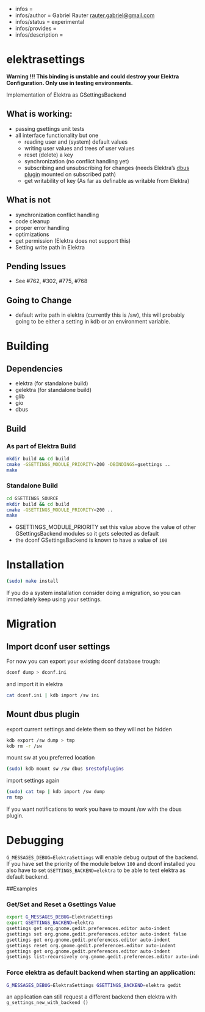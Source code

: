 - infos =
- infos/author = Gabriel Rauter <rauter.gabriel@gmail.com>
- infos/status = experimental
- infos/provides =
- infos/description =

# elektrasettings

 **__Warning__ !!! This binding is unstable and could destroy your Elektra Configuration. Only use in testing environments.**

 Implementation of Elektra as GSettingsBackend

## What is working:
 * passing gsettings unit tests
 * all interface functionality but one
   * reading user and (system) default values
   * writing user values and trees of user values
   * reset (delete) a key
   * synchronization (no conflict handling yet)
   * subscribing and unsubscribing for changes (needs Elektra’s [dbus plugin](https://github.com/ElektraInitiative/libelektra/tree/master/src/plugins/dbus) mounted on subscribed path)
   * get writability of key (As far as definable as writable from Elektra)

## What is not
 * synchronization conflict handling
 * code cleanup
 * proper error handling
 * optimizations
 * get permission (Elektra does not support this)
 * Setting write path in Elektra

## Pending Issues
 * See #762, #302, #775, #768

## Going to Change
 * default write path in elektra (currently this is /sw), this will probably going to be
 either a setting in kdb or an environment variable.

# Building

## Dependencies
 * elektra (for standalone build)
 * gelektra (for standalone build)
 * glib
 * gio
 * dbus

## Build
### As part of Elektra Build
```sh
mkdir build && cd build
cmake -GSETTINGS_MODULE_PRIORITY=200 -DBINDINGS=gsettings ..
make
```
### Standalone Build
```sh
cd GSETTINGS_SOURCE
mkdir build && cd build
cmake -GSETTINGS_MODULE_PRIORITY=200 ..
make
```

 * GSETTINGS_MODULE_PRIORITY set this value above the value of other GSettingsBackend modules so it gets selected as default
  * the dconf GSettingsBackend is known to have a value of `100`

# Installation
```sh
(sudo) make install
```

If you do a system installation consider doing a migration, so you can immediately keep using your settings.

# Migration
## Import dconf user settings
For now you can export your existing dconf database trough:
```sh
dconf dump > dconf.ini
```
and import it in elektra
```sh
cat dconf.ini | kdb import /sw ini
```

## Mount dbus plugin
export current settings and delete them so they will not be hidden
```sh
kdb export /sw dump > tmp
kdb rm -r /sw
```
mount sw at you preferred location
```sh
(sudo) kdb mount sw /sw dbus $restofplugins
```
import settings again
```sh
(sudo) cat tmp | kdb import /sw dump
rm tmp
```

If you want notifications to work you have to mount /sw with the dbus plugin.

# Debugging

`G_MESSAGES_DEBUG=ElektraSettings` will enable debug output of the backend. If you have
set the priority of the module below `100` and dconf installed you also have to
set `GSETTINGS_BACKEND=elektra` to be able to test elektra as default backend.

##Examples

### Get/Set and Reset a Gsettings Value
```sh
export G_MESSAGES_DEBUG=ElektraSettings
export GSETTINGS_BACKEND=elektra
gsettings get org.gnome.gedit.preferences.editor auto-indent
gsettings set org.gnome.gedit.preferences.editor auto-indent false
gsettings get org.gnome.gedit.preferences.editor auto-indent
gsettings reset org.gnome.gedit.preferences.editor auto-indent
gsettings get org.gnome.gedit.preferences.editor auto-indent
gsettings list-recursively org.gnome.gedit.preferences.editor auto-indent
```
### Force elektra as default backend when starting an application:
```sh
G_MESSAGES_DEBUG=ElektraSettings GSETTINGS_BACKEND=elektra gedit
```

an application can still request a different backend then elektra with `g_settings_new_with_backend ()`
